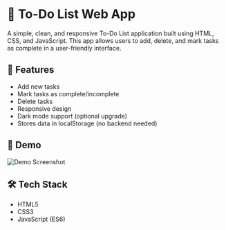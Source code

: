 
# 📝 To-Do List Web App

A simple, clean, and responsive To-Do List application built using HTML, CSS, and JavaScript. This app allows users to add, delete, and mark tasks as complete in a user-friendly interface.

## 🚀 Features

- Add new tasks
- Mark tasks as complete/incomplete
- Delete tasks
- Responsive design
- Dark mode support (optional upgrade)
- Stores data in localStorage (no backend needed)

## 📸 Demo

![Demo Screenshot](screenshot.png) <!-- Replace with actual screenshot -->

## 🛠️ Tech Stack

- HTML5
- CSS3
- JavaScript (ES6)
